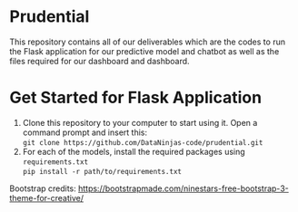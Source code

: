 # Prudential
This repository contains all of our deliverables which are the codes to run the Flask application for our predictive model and chatbot as well as the files required for our dashboard and dashboard.

# Get Started for Flask Application
1. Clone this repository to your computer to start using it. Open a command prompt and insert this: <br>
`git clone https://github.com/DataNinjas-code/prudential.git`
2. For each of the models, install the required packages using `requirements.txt` <br>
`pip install -r path/to/requirements.txt`

Bootstrap credits: https://bootstrapmade.com/ninestars-free-bootstrap-3-theme-for-creative/
